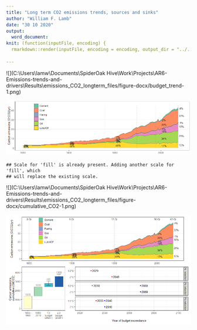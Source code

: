 ```yaml
---
title: "Long term CO2 emissions trends, sources and sinks"
author: "William F. Lamb"
date: "30 10 2020"
output: 
  word_document:
knit: (function(inputFile, encoding) {
  rmarkdown::render(inputFile, encoding = encoding, output_dir = "../../Results") })
  
---
```





![](C:\Users\lamw\Documents\SpiderOak Hive\Work\Projects\AR6-Emissions-trends-and-drivers\Results\emissions_CO2_longterm_files/figure-docx/budget_trend-1.png)<!-- -->

![](../../Results/Plots/budget_trend_cumulative-1.png)<!-- -->


```
## Scale for 'fill' is already present. Adding another scale for 'fill', which
## will replace the existing scale.
```

![](C:\Users\lamw\Documents\SpiderOak Hive\Work\Projects\AR6-Emissions-trends-and-drivers\Results\emissions_CO2_longterm_files/figure-docx/cumulative_CO2-1.png)<!-- -->





![](../../Results/Plots/co2_trends_spm-1.png)<!-- -->
